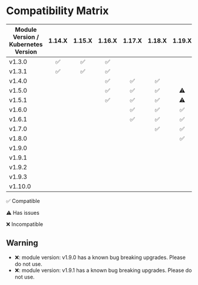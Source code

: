 # Compatibility Matrix

| Module Version / Kubernetes Version | 1.14.X             | 1.15.X             | 1.16.X             | 1.17.X             | 1.18.X             | 1.19.X             | 1.20.X             | 1.21.X             | 1.22.X             | 1.23.X             | 1.24.X            |
|-------------------------------------|:------------------:|:------------------:|:------------------:|:------------------:|:------------------:|:------------------:|:------------------:|:------------------:|:------------------:|:------------------:|:-----------------:|
| v1.3.0                              | :white_check_mark: | :white_check_mark: | :white_check_mark: |                    |                    |                    |                    |                    |                    |                    |                   |
| v1.3.1                              | :white_check_mark: | :white_check_mark: | :white_check_mark: |                    |                    |                    |                    |                    |                    |                    |                   |
| v1.4.0                              |                    |                    | :white_check_mark: | :white_check_mark: | :white_check_mark: |                    |                    |                    |                    |                    |                   |
| v1.5.0                              |                    |                    | :white_check_mark: | :white_check_mark: | :white_check_mark: | :warning:          |                    |                    |                    |                    |                   |
| v1.5.1                              |                    |                    | :white_check_mark: | :white_check_mark: | :white_check_mark: | :warning:          |                    |                    |                    |                    |                   |
| v1.6.0                              |                    |                    |                    | :white_check_mark: | :white_check_mark: | :white_check_mark: | :warning:          |                    |                    |                    |                   |
| v1.6.1                              |                    |                    |                    | :white_check_mark: | :white_check_mark: | :white_check_mark: | :warning:          |                    |                    |                    |                   |
| v1.7.0                              |                    |                    |                    |                    | :white_check_mark: | :white_check_mark: | :white_check_mark: | :warning:          |                    |                    |                   |
| v1.8.0                              |                    |                    |                    |                    |                    | :white_check_mark: | :white_check_mark: | :white_check_mark: | :warning:          |                    |                   |
| v1.9.0                              |                    |                    |                    |                    |                    |                    | :x:                | :x:                | :x:                | :x:                |                   |
| v1.9.1                              |                    |                    |                    |                    |                    |                    | :x:                | :x:                | :x:                | :x:                |                   |
| v1.9.2                              |                    |                    |                    |                    |                    |                    | :warning:          | :warning:          | :warning:          | :warning:          |                   |
| v1.9.3                              |                    |                    |                    |                    |                    |                    | :white_check_mark: | :white_check_mark: | :white_check_mark: | :warning:          |                   |
| v1.10.0                             |                    |                    |                    |                    |                    |                    |                    | :white_check_mark: | :white_check_mark: | :white_check_mark: | :white_check_mark |

:white_check_mark: Compatible

:warning: Has issues

:x: Incompatible

## Warning

- :x:: module version: v1.9.0 has a known bug breaking upgrades. Please do not use.
- :x:: module version: v1.9.1 has a known bug breaking upgrades. Please do not use.
